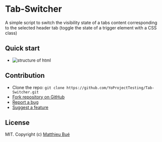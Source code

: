 # Tab-Switcher
A simple script to switch the visibility  state of a tabs content corresponding to the selected header tab (toggle the state of a trigger element with a CSS class)



## Quick start

- ![structure of html](https://i.imgur.com/0MXR0JO.png)


## Contribution

- Clone the repo: `git clone https://github.com/YoProjectTesting/Tab-Switcher.git`
- [Fork repository on GitHub](https://github.com/YoProjectTesting/Tab-Switcher/fork)
- [Report a bug](https://github.com/YoProjectTesting/Tab-Switcher/issues)
- [Suggest a feature](https://github.com/YoProjectTesting/Tab-Switcher/issues)

## License

MIT. Copyright (c) [Matthieu Bué](https://twikito.com)
